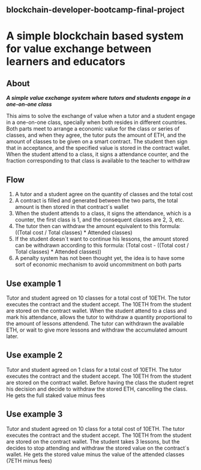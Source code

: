 ## blockchain-developer-bootcamp-final-project

# A simple blockchain based system for value exchange between learners and educators

## About

__*A simple value exchange system where tutors and students engage in a one-on-one class*__

This aims to solve the exchange of value when a tutor and a student engage in a one-on-one class, specially when both resides in different countries. Both parts meet to arrange a economic value for the class or series of classes, and when they agree, the tutor puts the amount of ETH, and the amount of classes to be given on a smart contract. The student then sign that in  acceptance, and the specified value is stored in the contract wallet. When the student attend to a class, it signs a attendance counter, and the fraction corresponding to that class is available to the teacher to withdraw

## Flow
1. A tutor and a student agree on the quantity of classes and the total cost
2. A contract is filled and generated between the two parts, the total amount is then stored in that contract´s wallet
3. When the student attends to a class, it signs the attendance, which is a counter, the first class is 1, and the consequent classes are 2, 3, etc.
4. The tutor then can withdraw the amount equivalent to this formula: ((Total cost / Total classes) * Attended classes)
5. If the student doesn´t want to continue his lessons, the amount stored can be withdrawn according to this formula: (Total cost - ((Total cost / Total classes) * Attended classes))
6. A penalty system has not been thought yet, the idea is to have some sort of economic mechanism to avoid uncommitment on both parts

## Use example 1

Tutor and student agreed on 10 classes for a total cost of 10ETH. The tutor executes the contract and the student accept. The 10ETH from the student are stored on the contract wallet. When the student attend to a class and mark his attendance, allows the tutor to withdraw a quantity proportional to the amount of lessons attendend. The tutor can withdrawn the available ETH, or wait to give more lessons and withdraw the accumulated amount later.

## Use example 2

Tutor and student agreed on 1 class for a total cost of 10ETH. The tutor executes the contract and the student accept. The 10ETH from the student are stored on the contract wallet. Before having the class the student regret his decision and decide to withdraw the stored ETH, cancelling the class. He gets the full staked value minus fees

## Use example 3

Tutor and student agreed on 10 class for a total cost of 10ETH. The tutor executes the contract and the student accept. The 10ETH from the student are stored on the contract wallet. The student takes 3 lessons, but the decides to stop attending and withdraw the stored value on the contract´s wallet. He gets the stored value minus the value of the attended classes (7ETH minus fees)

